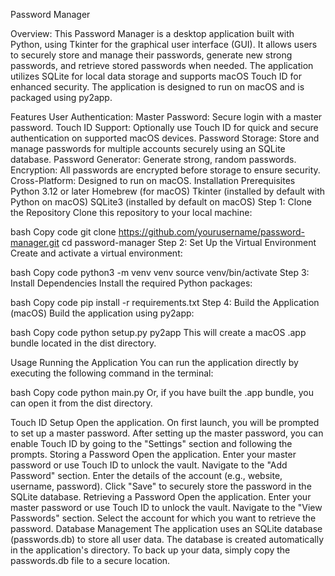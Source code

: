 Password Manager

Overview:
This Password Manager is a desktop application built with Python, using Tkinter for the graphical user interface (GUI). It allows users to securely store and manage their passwords, generate new strong passwords, and retrieve stored passwords when needed. The application utilizes SQLite for local data storage and supports macOS Touch ID for enhanced security. The application is designed to run on macOS and is packaged using py2app.

Features
User Authentication:
Master Password: Secure login with a master password.
Touch ID Support: Optionally use Touch ID for quick and secure authentication on supported macOS devices.
Password Storage: Store and manage passwords for multiple accounts securely using an SQLite database.
Password Generator: Generate strong, random passwords.
Encryption: All passwords are encrypted before storage to ensure security.
Cross-Platform: Designed to run on macOS.
Installation
Prerequisites
Python 3.12 or later
Homebrew (for macOS)
Tkinter (installed by default with Python on macOS)
SQLite3 (installed by default on macOS)
Step 1: Clone the Repository
Clone this repository to your local machine:

bash
Copy code
git clone https://github.com/yourusername/password-manager.git
cd password-manager
Step 2: Set Up the Virtual Environment
Create and activate a virtual environment:

bash
Copy code
python3 -m venv venv
source venv/bin/activate
Step 3: Install Dependencies
Install the required Python packages:

bash
Copy code
pip install -r requirements.txt
Step 4: Build the Application (macOS)
Build the application using py2app:

bash
Copy code
python setup.py py2app
This will create a macOS .app bundle located in the dist directory.

Usage
Running the Application
You can run the application directly by executing the following command in the terminal:

bash
Copy code
python main.py
Or, if you have built the .app bundle, you can open it from the dist directory.

Touch ID Setup
Open the application.
On first launch, you will be prompted to set up a master password.
After setting up the master password, you can enable Touch ID by going to the "Settings" section and following the prompts.
Storing a Password
Open the application.
Enter your master password or use Touch ID to unlock the vault.
Navigate to the "Add Password" section.
Enter the details of the account (e.g., website, username, password).
Click "Save" to securely store the password in the SQLite database.
Retrieving a Password
Open the application.
Enter your master password or use Touch ID to unlock the vault.
Navigate to the "View Passwords" section.
Select the account for which you want to retrieve the password.
Database Management
The application uses an SQLite database (passwords.db) to store all user data. The database is created automatically in the application's directory.
To back up your data, simply copy the passwords.db file to a secure location.
